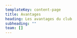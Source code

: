 ```yaml
---
templateKey: content-page
title: Avantages
heading: Les avantages du club
subheading: ""
team: []
---
```


